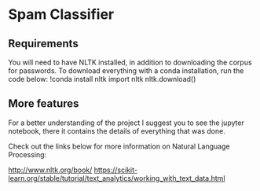 # Spam Classifier

## Requirements

You will need to have NLTK installed, in addition to downloading the corpus for passwords. To download everything with a conda installation, run the code below:
   !conda install nltk
   import nltk
   nltk.download()

## More features

For a better understanding of the project I suggest you to see the jupyter notebook, there it contains the details of everything that was done.

Check out the links below for more information on Natural Language Processing:

http://www.nltk.org/book/
https://scikit-learn.org/stable/tutorial/text_analytics/working_with_text_data.html
